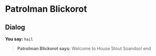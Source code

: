 # Patrolman Blickorot
## Dialog

**You say:** `hail`



>**Patrolman Blickorot says:** Welcome to House Stout Soandso!
end
